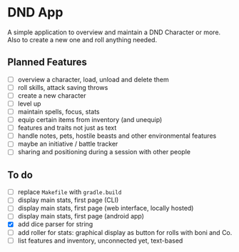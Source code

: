 # DND App

A simple application to overview and maintain a DND Character or more.
Also to create a new one and roll anything needed.

## Planned Features
- [ ] overview a character, load, unload and delete them
- [ ] roll skills, attack saving throws
- [ ] create a new character
- [ ] level up
- [ ] maintain spells, focus, stats
- [ ] equip certain items from inventory (and unequip)
- [ ] features and traits not just as text
- [ ] handle notes, pets, hostile beasts and other environmental features
- [ ] maybe an initiative / battle tracker
- [ ] sharing and positioning during a session with other people

## To do
- [ ] replace `Makefile` with `gradle.build`
- [ ] display main stats, first page (CLI)
- [ ] display main stats, first page (web interface, locally hosted)
- [ ] display main stats, first page (android app)
- [x] add dice parser for string
- [ ] add roller for stats: graphical display as button for rolls with boni and Co.
- [ ] list features and inventory, unconnected yet, text-based
